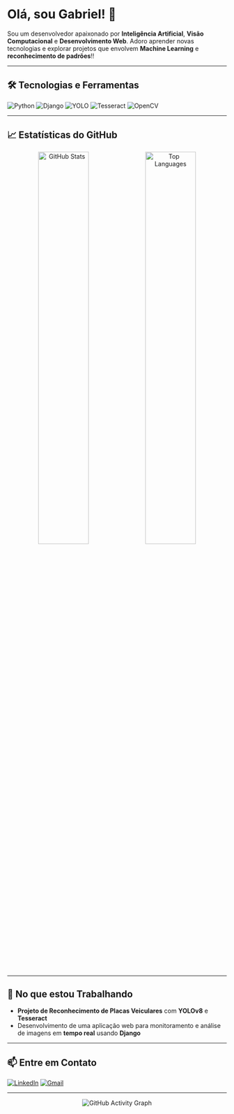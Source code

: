 # Olá, sou Gabriel! 👋

Sou um desenvolvedor apaixonado por **Inteligência Artificial**, **Visão Computacional** e **Desenvolvimento Web**. Adoro aprender novas tecnologias e explorar projetos que envolvem **Machine Learning** e **reconhecimento de padrões**!!

---

## 🛠 Tecnologias e Ferramentas
![Python](https://img.shields.io/badge/Python-3776AB?style=for-the-badge&logo=python&logoColor=white)
![Django](https://img.shields.io/badge/Django-092E20?style=for-the-badge&logo=django&logoColor=white)
![YOLO](https://img.shields.io/badge/YOLO-00FFFF?style=for-the-badge&logo=yolo&logoColor=black)
![Tesseract](https://img.shields.io/badge/Tesseract-5F9EA0?style=for-the-badge&logo=tesseract&logoColor=white)
![OpenCV](https://img.shields.io/badge/OpenCV-5C3EE8?style=for-the-badge&logo=opencv&logoColor=white)

---

## 📈 Estatísticas do GitHub
<div align="center">
  <img src="https://github-readme-stats.vercel.app/api?username=GabrielRibeiroRodrigues&show_icons=true&count_private=true&theme=transparent&hide_border=true" width="48%" alt="GitHub Stats"/>
  <img src="https://github-readme-stats.vercel.app/api/top-langs/?username=GabrielRibeiroRodrigues&langs_count=12&count_private=true&layout=compact&hide=Jupyter%20Notebook&theme=transparent&hide_border=true" width="48%" alt="Top Languages"/>
</div>

---

## 🌱 No que estou Trabalhando
- **Projeto de Reconhecimento de Placas Veiculares** com **YOLOv8** e **Tesseract**
- Desenvolvimento de uma aplicação web para monitoramento e análise de imagens em **tempo real** usando **Django**

---

## 📫 Entre em Contato
[![LinkedIn](https://img.shields.io/badge/LinkedIn-0077B5?style=for-the-badge&logo=linkedin&logoColor=white)](https://www.linkedin.com/in/gabriel-ribeiro-a1a465211/)
[![Gmail](https://img.shields.io/badge/Gmail-D14836?style=for-the-badge&logo=gmail&logoColor=white)](mailto:gabriel.ribeiro@alunos.ifsuldeminas.edu.br)

---

<p align="center">
  <img src="https://github-readme-activity-graph.cyclic.app/graph?username=GabrielRibeiroRodrigues&theme=github-compact" alt="GitHub Activity Graph"/>
</p>





